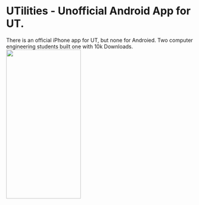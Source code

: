# UTilities - Unofficial Android App for UT.  
There is an official iPhone app for UT, but none for Androied.  Two computer engineering students built one with 10k Downloads.
<img src="https://github.com/causm/causm_projects/blob/master/app_intergration_ideas/UTilities/images/UTilities_splashpage.png" data-canonical-src="https://github.com/causm/causm_projects/blob/master/app_intergration_ideas/UTilities/images/UTilities_splashpage.png" width="200" height="400" />
